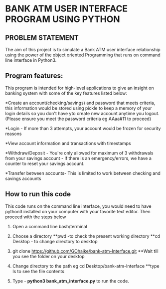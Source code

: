 # BANK ATM USER INTERFACE PROGRAM USING PYTHON

## PROBLEM STATEMENT

The aim of this project is to simulate a Bank ATM user interface relationship using the power of the object oriented Programming that runs on command line interface in Python3.

## Program features:
This program is intended for high-level applications to give an insight on banking system with some of the key features listed below:

*Create an account(checking/savings) and password that meets criteria, this information would be stored  using pickle to keep a memory of your login details so you don't have yto create new account anytime you logout. (Please ensure you meet the password criteria eg AAaa#11 to proceed)

*Login - If more than 3 attempts, your account would be frozen for security reasons

*View account information and transactions with timestamps 

*Withdraw/Deposit - You're only allowed for maximum of 3 withdrawals from your savings account - If there is an emergency/errors, we have a counter to reset your savings account.

*Transfer between accounts- This is limited to work between checking and savings accounts

## How to run this code
This code runs on the command line interface, you would need to have python3 installed on your computer with your favorite text editor. Then proceed with the steps below

1. Open a command line bash/terminal

2. Choose a directory 
  **pwd -to check the present working directory
  **cd Desktop - to change directory to desktop
  
3. git clone https://github.com/GOhaike/bank-atm-Interface.git
   **Wait till you see the folder on your desktop
   
4. Change directory to the path eg cd Desktop/bank-atm-Interface
    **type ls to see the file contents
5. Type - **python3 bank_atm_interface.py**  to run the code.
